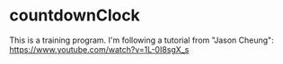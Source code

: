 # countdownClock

This is a training program.
I'm following a tutorial from "Jason Cheung":
https://www.youtube.com/watch?v=1L-0I8sgX_s
